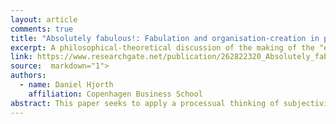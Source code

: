 ```yaml
---
layout: article
comments: true
title: "Absolutely fabulous!: Fabulation and organisation-creation in processes of becoming-entrepreneur"
excerpt: A philosophical-theoretical discussion of the making of the "entrepreneurial subject."
link: https://www.researchgate.net/publication/262822320_Absolutely_fabulous_Fabulation_and_organisation-creation_in_processes_of_becoming-entrepreneur
source:  markdown="1">
authors:
  - name: Daniel Hjorth
    affiliation: Copenhagen Business School
abstract: This paper seeks to apply a processual thinking of subjectivity in the study of “becoming entrepreneur”. Design/methodology/approach – Through analysing Foucault's idea of subjectification, by the help of Deleuze's comments and elaborations, the paper seeks to clarify one opacity in entrepreneurship research – the “vanishing presence” of the entrepreneur in processual studies of entrepreneurship. To avoid performative contradiction, the paper seeks to contextualise this attempt in guiding principles provided by process philosophy. Findings – Without a process view, “the subject” as entity and self-constitutive *res cogitans* (thinking thing or mind) will take priority over subjectification, and the paper will loose the possibility to think and study the process of becoming-subject in its own terms. Originality/value – Understanding entrepreneurship as organisation-creation, the paper here adds a processual conceptualisation to the study of such processes by focusing on the arrangements (*agancements* [sic] as Deleuze called this, or *dispositifs* as Foucault preferred to use) in which subjectification into “entrepreneur” happens.
---
```

